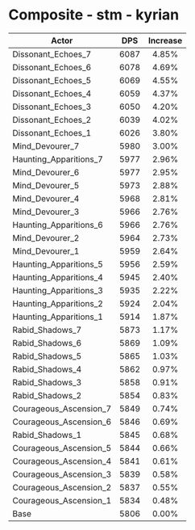 # Composite - stm - kyrian
| Actor | DPS | Increase |
|---|:---:|:---:|
|Dissonant_Echoes_7|6087|4.85%|
|Dissonant_Echoes_6|6078|4.69%|
|Dissonant_Echoes_5|6069|4.55%|
|Dissonant_Echoes_4|6059|4.37%|
|Dissonant_Echoes_3|6050|4.20%|
|Dissonant_Echoes_2|6039|4.02%|
|Dissonant_Echoes_1|6026|3.80%|
|Mind_Devourer_7|5980|3.00%|
|Haunting_Apparitions_7|5977|2.96%|
|Mind_Devourer_6|5977|2.95%|
|Mind_Devourer_5|5973|2.88%|
|Mind_Devourer_4|5968|2.81%|
|Mind_Devourer_3|5966|2.76%|
|Haunting_Apparitions_6|5966|2.76%|
|Mind_Devourer_2|5964|2.73%|
|Mind_Devourer_1|5959|2.64%|
|Haunting_Apparitions_5|5956|2.59%|
|Haunting_Apparitions_4|5945|2.40%|
|Haunting_Apparitions_3|5935|2.22%|
|Haunting_Apparitions_2|5924|2.04%|
|Haunting_Apparitions_1|5914|1.87%|
|Rabid_Shadows_7|5873|1.17%|
|Rabid_Shadows_6|5869|1.09%|
|Rabid_Shadows_5|5865|1.03%|
|Rabid_Shadows_4|5862|0.97%|
|Rabid_Shadows_3|5858|0.91%|
|Rabid_Shadows_2|5854|0.83%|
|Courageous_Ascension_7|5849|0.74%|
|Courageous_Ascension_6|5846|0.69%|
|Rabid_Shadows_1|5845|0.68%|
|Courageous_Ascension_5|5844|0.66%|
|Courageous_Ascension_4|5841|0.61%|
|Courageous_Ascension_3|5839|0.58%|
|Courageous_Ascension_2|5837|0.55%|
|Courageous_Ascension_1|5834|0.48%|
|Base|5806|0.00%|

